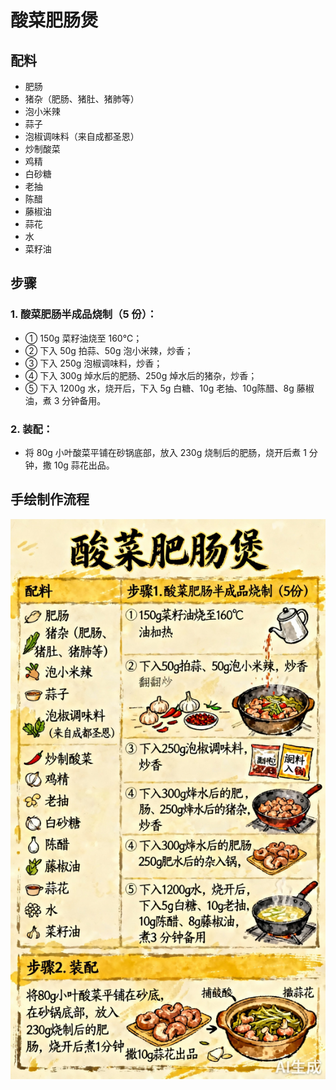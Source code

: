 # 酸菜肥肠煲

## 配料
- 肥肠
- 猪杂（肥肠、猪肚、猪肺等）
- 泡小米辣
- 蒜子
- 泡椒调味料（来自成都圣恩）
- 炒制酸菜
- 鸡精
- 白砂糖
- 老抽
- 陈醋
- 藤椒油
- 蒜花
- 水
- 菜籽油

## 步骤
### 1. 酸菜肥肠半成品烧制（5 份）：
- ① 150g 菜籽油烧至 160℃；
- ② 下入 50g 拍蒜、50g 泡小米辣，炒香；
- ③ 下入 250g 泡椒调味料，炒香；
- ④ 下入 300g 焯水后的肥肠、250g 焯水后的猪杂，炒香；
- ⑤ 下入 1200g 水，烧开后，下入 5g 白糖、10g 老抽、10g陈醋、8g 藤椒油，煮 3 分钟备用。

### 2. 装配：
- 将 80g 小叶酸菜平铺在砂锅底部，放入 230g 烧制后的肥肠，烧开后煮 1 分钟，撒 10g 蒜花出品。

## 手绘制作流程

![手绘制作流程](../images/砂锅菜/酸菜肥肠煲.jpg)
